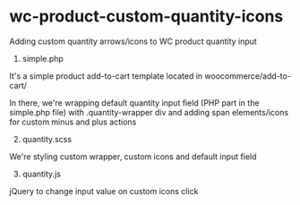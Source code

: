 # wc-product-custom-quantity-icons
Adding custom quantity arrows/icons to WC product quantity input

1. simple.php

It's a simple product add-to-cart template located in woocommerce/add-to-cart/

In there, we're wrapping default quantity input field (PHP part in the simple.php file) with .quantity-wrapper div and adding span elements/icons for custom minus and plus actions

2. quantity.scss

We're styling custom wrapper, custom icons and default input field 

3. quantity.js

jQuery to change input value on custom icons click
